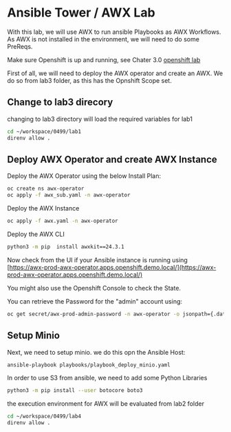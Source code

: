 # Ansible Tower / AWX Lab
With this lab, we will use AWX to run ansible Playbooks as AWX Workflows.  
As AWX is not installed in the environment, we will need to do some PreReqs.  

Make sure Openshift is up and running, see Chater 3.0 [openshift lab](./03.0_prepare_openshift_lab.md)  

First of all, we will need to deploy the AWX operator and create an AWX. 
We do so from lab3 folder, as this has the Opnshift Scope set.  



## Change to lab3 direcory
changing to lab3 directory will load the required variables for lab1

```bash
cd ~/workspace/0499/lab1
direnv allow .
```
## Deploy AWX Operator and create AWX Instance
Deploy the AWX Operator using the below Install Plan:

```bash
oc create ns awx-operator
oc apply -f awx_sub.yaml -n awx-operator

```

Deploy the AWX Instance

```bash
oc apply -f awx.yaml -n awx-operator
```

Deploy the AWX CLI

```bash
python3 -m pip  install awxkit==24.3.1
```

Now check from the UI if your Ansible instance is running using [https://awx-prod-awx-operator.apps.openshift.demo.local/](https://awx-prod-awx-operator.apps.openshift.demo.local/)

You might also use the Openshift Console to check the State.

You can retrieve the Password for the "admin" account using:

```bash
oc get secret/awx-prod-admin-password -n awx-operator -o jsonpath={.data.password} | base64 -d
```


## Setup Minio

Next, we need to setup minio. we do this opn the Ansible Host:

```bash
ansible-playbook playbooks/playbook_deploy_minio.yaml
```


In order to use S3 from ansible, we need to add some Python Libraries

```bash
python3 -m pip install --user botocore boto3
```

the execution environment for AWX will be evaluated from lab2 folder

```bash
cd ~/workspace/0499/lab4
direnv allow .
```

